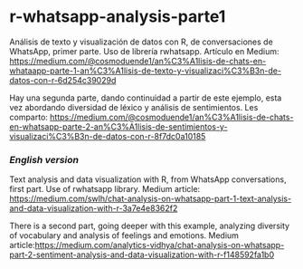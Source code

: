 # r-whatsapp-analysis-parte1
Análisis de texto y visualización de datos con R, de conversaciones de WhatsApp, primer parte. Uso de librería rwhatsapp. Artículo en Medium: https://medium.com/@cosmoduende1/an%C3%A1lisis-de-chats-en-whataapp-parte-1-an%C3%A1lisis-de-texto-y-visualizaci%C3%B3n-de-datos-con-r-6d254c39029d

Hay una segunda parte, dando continuidad a partir de este ejemplo, esta vez abordando diversidad de léxico y análisis de sentimientos. Les comparto: https://medium.com/@cosmoduende1/an%C3%A1lisis-de-chats-en-whatsapp-parte-2-an%C3%A1lisis-de-sentimientos-y-visualizaci%C3%B3n-de-datos-con-r-8f7dc0a10185



### *English version*
Text analysis and data visualization with R, from WhatsApp conversations, first part. Use of rwhatsapp library. Medium article: https://medium.com/swlh/chat-analysis-on-whatsapp-part-1-text-analysis-and-data-visualization-with-r-3a7e4e8362f2

There is a second part, going deeper with this example, analyzing diversity of vocabulary and analysis of feelings and emotions. Medium article:https://medium.com/analytics-vidhya/chat-analysis-on-whatsapp-part-2-sentiment-analysis-and-data-visualization-with-r-f148592fa1b0
